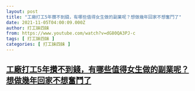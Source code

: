 ```yaml
---
layout: post
title: "工廠打工5年攢不到錢，有哪些值得女生做的副業呢？想做幾年回家不想奮鬥了"
date: 2021-11-05T04:00:09.000Z
author: 打工妹四妹
from: https://www.youtube.com/watch?v=dG80QA3PJ-c
tags: [ 打工妹四妹 ]
categories: [ 打工妹四妹 ]
---
```

<!--1636084809000-->
[工廠打工5年攢不到錢，有哪些值得女生做的副業呢？想做幾年回家不想奮鬥了](https://www.youtube.com/watch?v=dG80QA3PJ-c)
------

<div>

</div>
